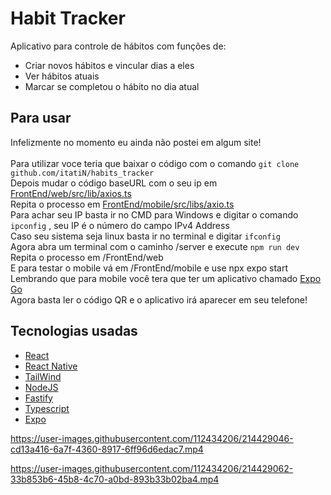 # Habit Tracker
Aplicativo para controle de hábitos com funções de: <br>
- Criar novos hábitos e vincular dias a eles <br>
- Ver hábitos atuais <br>
- Marcar se completou o hábito no dia atual <br>

## Para usar
Infelizmente no momento eu ainda não postei em algum site! <br> <br> 
Para utilizar voce teria que baixar o código com o comando  `git clone github.com/itatiN/habits_tracker` <br>
Depois mudar o código baseURL com o seu ip em [FrontEnd/web/src/lib/axios.ts](https://github.com/itatiN/habits_tracker/blob/main/FrontEnd/web/src/lib/axios.ts) <br>
Repita o processo em [FrontEnd/mobile/src/libs/axio.ts](https://github.com/itatiN/habits_tracker/blob/main/FrontEnd/mobile/src/libs/axios.ts) <br> 
Para achar seu IP basta ir no CMD para Windows e digitar o comando `ipconfig` , seu IP é o número do campo  IPv4 Address <br>
Caso seu sistema seja linux basta ir no terminal e digitar `ifconfig` <br> 
Agora abra um terminal com o caminho /server e execute `npm run dev` <br> 
Repita o processo em /FrontEnd/web <br> 
E para testar o mobile vá em /FrontEnd/mobile e use npx expo start <br> 
Lembrando que para mobile você tera que ter um aplicativo chamado [Expo Go](https://expo.dev/client) <br> 
Agora basta ler o código QR e o aplicativo irá aparecer em seu telefone! <br> 

## Tecnologias usadas
- [React](https://pt-br.reactjs.org/)
- [React Native](https://reactnative.dev/)
- [TailWind](https://tailwindcss.com/)
- [NodeJS](https://nodejs.org/en/)
- [Fastify](https://www.fastify.io/)
- [Typescript](https://www.typescriptlang.org/)
- [Expo](https://expo.dev/client)


https://user-images.githubusercontent.com/112434206/214429046-cd13a416-6a7f-4360-8917-6ff96d6edac7.mp4



https://user-images.githubusercontent.com/112434206/214429062-33b853b6-45b8-4c70-a0bd-893b33b02ba4.mp4

